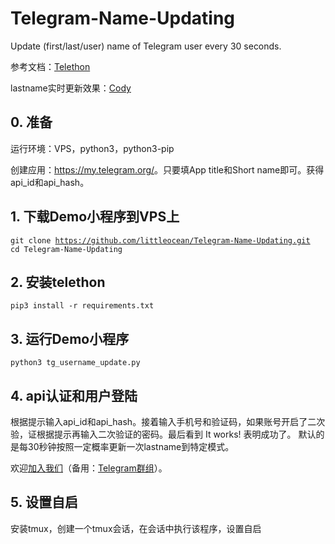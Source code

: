 # Telegram-Name-Updating

Update (first/last/user) name of Telegram user every 30 seconds. 

参考文档：<a href="https://telethon.readthedocs.io/en/stable/">Telethon</a>

lastname实时更新效果：<a href="https://t.me/CodyDoby">Cody</a>

## 0. 准备

运行环境：VPS，python3，python3-pip

创建应用：<a href="https://my.telegram.org/">https://my.telegram.org/</a>。只要填App title和Short name即可。获得api_id和api_hash。

## 1. 下载Demo小程序到VPS上

<code>git clone https://github.com/littleocean/Telegram-Name-Updating.git</code>\
<code>cd Telegram-Name-Updating</code>

## 2. 安装telethon

<code>pip3 install -r requirements.txt</code>

## 3. 运行Demo小程序

<code>python3 tg_username_update.py</code>

## 4. api认证和用户登陆

根据提示输入api_id和api_hash。接着输入手机号和验证码，如果账号开启了二次验，证根据提示再输入二次验证的密码。最后看到 It works! 表明成功了。 默认的是每30秒钟按照一定概率更新一次lastname到特定模式。

欢迎<a href="https://www.gfan.loan/?page_id=281/">加入我们</a>（备用：<a href="https://t.me/joinchat/AAAAAEt8nhUy2w8R_ikizQ">Telegram群组</a>）。
## 5. 设置自启
安装tmux，创建一个tmux会话，在会话中执行该程序，设置自启
